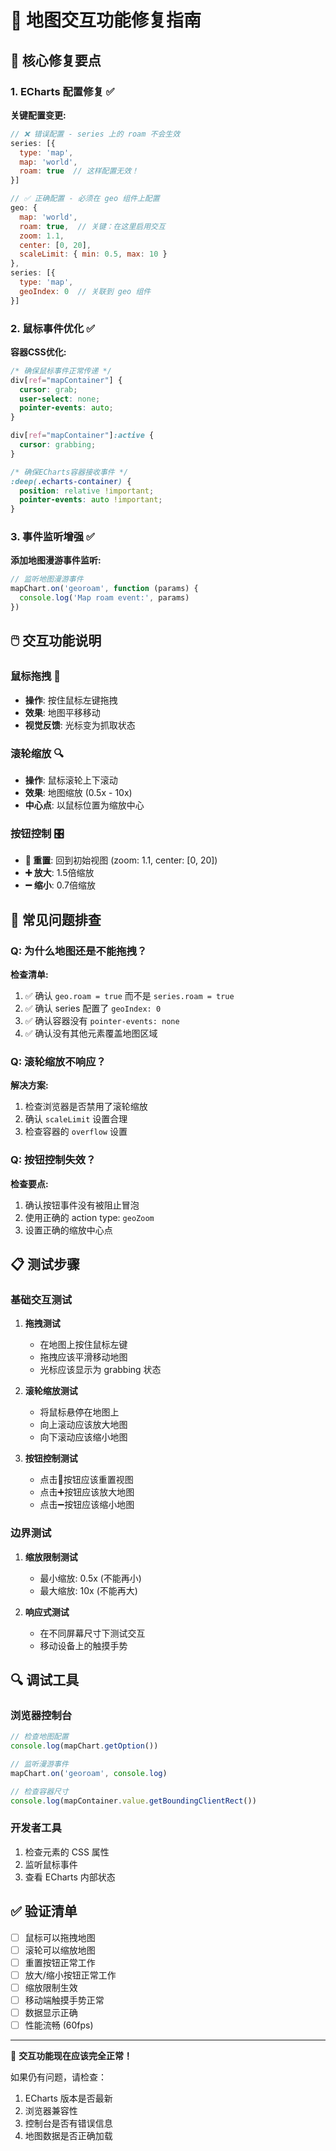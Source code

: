 # 🎯 地图交互功能修复指南

## 🔧 核心修复要点

### 1. ECharts 配置修复 ✅

**关键配置变更:**
```javascript
// ❌ 错误配置 - series 上的 roam 不会生效
series: [{
  type: 'map',
  map: 'world',
  roam: true  // 这样配置无效！
}]

// ✅ 正确配置 - 必须在 geo 组件上配置
geo: {
  map: 'world',
  roam: true,  // 关键：在这里启用交互
  zoom: 1.1,
  center: [0, 20],
  scaleLimit: { min: 0.5, max: 10 }
},
series: [{
  type: 'map',
  geoIndex: 0  // 关联到 geo 组件
}]
```

### 2. 鼠标事件优化 ✅

**容器CSS优化:**
```css
/* 确保鼠标事件正常传递 */
div[ref="mapContainer"] {
  cursor: grab;
  user-select: none;
  pointer-events: auto;
}

div[ref="mapContainer"]:active {
  cursor: grabbing;
}

/* 确保ECharts容器接收事件 */
:deep(.echarts-container) {
  position: relative !important;
  pointer-events: auto !important;
}
```

### 3. 事件监听增强 ✅

**添加地图漫游事件监听:**
```javascript
// 监听地图漫游事件
mapChart.on('georoam', function (params) {
  console.log('Map roam event:', params)
})
```

## 🖱️ 交互功能说明

### 鼠标拖拽 🔄
- **操作**: 按住鼠标左键拖拽
- **效果**: 地图平移移动
- **视觉反馈**: 光标变为抓取状态

### 滚轮缩放 🔍
- **操作**: 鼠标滚轮上下滚动
- **效果**: 地图缩放 (0.5x - 10x)
- **中心点**: 以鼠标位置为缩放中心

### 按钮控制 🎛️
- **🔄 重置**: 回到初始视图 (zoom: 1.1, center: [0, 20])
- **➕ 放大**: 1.5倍缩放
- **➖ 缩小**: 0.7倍缩放

## 🐛 常见问题排查

### Q: 为什么地图还是不能拖拽？

**检查清单:**
1. ✅ 确认 `geo.roam = true` 而不是 `series.roam = true`
2. ✅ 确认 series 配置了 `geoIndex: 0`
3. ✅ 确认容器没有 `pointer-events: none`
4. ✅ 确认没有其他元素覆盖地图区域

### Q: 滚轮缩放不响应？

**解决方案:**
1. 检查浏览器是否禁用了滚轮缩放
2. 确认 `scaleLimit` 设置合理
3. 检查容器的 `overflow` 设置

### Q: 按钮控制失效？

**检查要点:**
1. 确认按钮事件没有被阻止冒泡
2. 使用正确的 action type: `geoZoom`
3. 设置正确的缩放中心点

## 📋 测试步骤

### 基础交互测试
1. **拖拽测试** 
   - 在地图上按住鼠标左键
   - 拖拽应该平滑移动地图
   - 光标应该显示为 grabbing 状态

2. **滚轮缩放测试**
   - 将鼠标悬停在地图上
   - 向上滚动应该放大地图
   - 向下滚动应该缩小地图

3. **按钮控制测试**
   - 点击🔄按钮应该重置视图
   - 点击➕按钮应该放大地图
   - 点击➖按钮应该缩小地图

### 边界测试
1. **缩放限制测试**
   - 最小缩放: 0.5x (不能再小)
   - 最大缩放: 10x (不能再大)

2. **响应式测试**
   - 在不同屏幕尺寸下测试交互
   - 移动设备上的触摸手势

## 🔍 调试工具

### 浏览器控制台
```javascript
// 检查地图配置
console.log(mapChart.getOption())

// 监听漫游事件
mapChart.on('georoam', console.log)

// 检查容器尺寸
console.log(mapContainer.value.getBoundingClientRect())
```

### 开发者工具
1. 检查元素的 CSS 属性
2. 监听鼠标事件
3. 查看 ECharts 内部状态

## ✅ 验证清单

- [ ] 鼠标可以拖拽地图
- [ ] 滚轮可以缩放地图  
- [ ] 重置按钮正常工作
- [ ] 放大/缩小按钮正常工作
- [ ] 缩放限制生效
- [ ] 移动端触摸手势正常
- [ ] 数据显示正确
- [ ] 性能流畅 (60fps)

---

🎉 **交互功能现在应该完全正常！**

如果仍有问题，请检查：
1. ECharts 版本是否最新
2. 浏览器兼容性
3. 控制台是否有错误信息
4. 地图数据是否正确加载